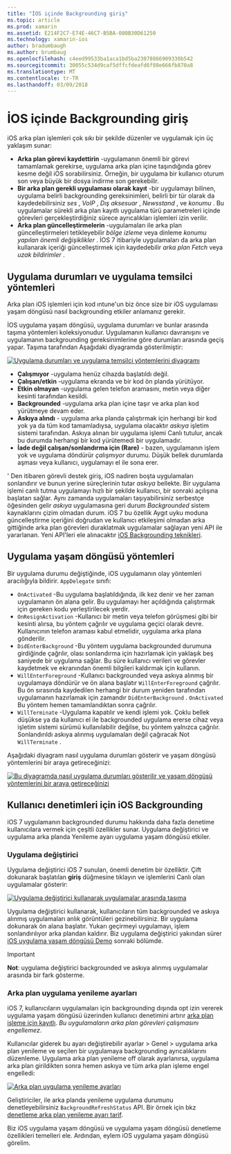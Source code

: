 ```yaml
---
title: "İOS içinde Backgrounding giriş"
ms.topic: article
ms.prod: xamarin
ms.assetid: E214F2C7-E74E-46C7-B5BA-080B30D61250
ms.technology: xamarin-ios
author: bradumbaugh
ms.author: brumbaug
ms.openlocfilehash: c4eed99533ba1aca1bd5ba23078866909330b542
ms.sourcegitcommit: 30055c534d9caf5dffcfdeafd6f08e666fb870a8
ms.translationtype: MT
ms.contentlocale: tr-TR
ms.lasthandoff: 03/09/2018
---
```

# <a name="introduction-to-backgrounding-in-ios"></a>İOS içinde Backgrounding giriş

iOS arka plan işlemleri çok sıkı bir şekilde düzenler ve uygulamak için üç yaklaşım sunar:

-  **Arka plan görevi kaydettirin** -uygulamanın önemli bir görevi tamamlamak gerekirse, uygulama arka plan içine taşındığında görev kesme değil iOS sorabilirsiniz. Örneğin, bir uygulama bir kullanıcı oturum son veya büyük bir dosya indirme son gerekebilir.
-  **Bir arka plan gerekli uygulaması olarak kayıt** -bir uygulamayı bilinen, uygulama belirli backgrounding gereksinimleri, belirli bir tür olarak da kaydedebilirsiniz *ses* , *VoIP* ,  *Dış aksesuar* , *Newsstand* , ve *konumu* . Bu uygulamalar sürekli arka plan kayıtlı uygulama türü parametreleri içinde görevleri gerçekleştirdiğiniz sürece ayrıcalıkları işlemleri izin verilir.
-  **Arka plan güncelleştirmelerin** -uygulamaları ile arka plan güncelleştirmeleri tetikleyebilir *bölge izleme* veya dinleme *konumu yapılan önemli değişiklikler* . İOS 7 itibariyle uygulamaları da arka plan kullanarak içeriği güncelleştirmek için kaydedebilir *arka plan Fetch* veya *uzak bildirimler* .


## <a name="application-states-and-application-delegate-methods"></a>Uygulama durumları ve uygulama temsilci yöntemleri

Arka plan iOS işlemleri için kod ıntune'un biz önce size bir iOS uygulaması yaşam döngüsü nasıl backgrounding etkiler anlamanız gerekir.

İOS uygulama yaşam döngüsü, uygulama durumları ve bunlar arasında taşıma yöntemleri koleksiyonudur. Uygulamanın kullanıcı davranışını ve uygulamanın backgrounding gereksinimlerine göre durumları arasında geçiş yapar. Taşıma tarafından Aşağıdaki diyagramda gösterilmiştir:

 [![](introduction-to-backgrounding-in-ios-images/applicationlifecycle-.png "Uygulama durumları ve uygulama temsilci yöntemlerini diyagramı")](introduction-to-backgrounding-in-ios-images/applicationlifecycle-.png#lightbox)

-  **Çalışmıyor** -uygulama henüz cihazda başlatıldı değil.
-  **Çalışan/etkin** -uygulama ekranda ve bir kod ön planda yürütüyor.
-  **Etkin olmayan** -uygulama gelen telefon aramasını, metin veya diğer kesinti tarafından kesildi.
-  **Backgrounded** -uygulama arka plan içine taşır ve arka plan kod yürütmeye devam eder.
-  **Askıya alındı** - uygulama arka planda çalıştırmak için herhangi bir kod yok ya da tüm kod tamamladıysa, uygulama olacaktır *askıya* işletim sistemi tarafından. Askıya alınan bir uygulama işlemi Canlı tutulur, ancak bu durumda herhangi bir kod yürütemedi bir uygulamadır.
-  **İade değil çalışan/sonlandırma için (Rare)** - bazen, uygulamanın işlem yok ve uygulama döndürür *çalışmıyor* durumu. Düşük bellek durumlarda aşması veya kullanıcı, uygulamayı el ile sona erer.


' Den itibaren görevli destek giriş, iOS nadiren boşta uygulamaları sonlandırır ve bunun yerine süreçlerinin tutar *askıya* bellekte. Bir uygulama işlemi canlı tutma uygulamayı hızlı bir şekilde kullanıcı, bir sonraki açılışına başlatan sağlar. Aynı zamanda uygulamaları taşıyabilirsiniz serbestçe öğesinden gelir *askıya* uygulamasına geri durum *Backgrounded* sistem kaynaklarını çizim olmadan durum. iOS 7 bu özellik Aygıt uyku moduna güncelleştirme içeriğini doğrudan ve kullanıcı etkileşimi olmadan arka gittiğinde arka plan görevleri duraklatmak uygulamalar sağlayan yeni API ile yararlanan. Yeni API'leri ele alınacaktır [iOS Backgrounding teknikleri](~/ios/app-fundamentals/backgrounding/ios-backgrounding-techniques/index.md).

## <a name="application-lifecycle-methods"></a>Uygulama yaşam döngüsü yöntemleri

Bir uygulama durumu değiştiğinde, iOS uygulamanın olay yöntemleri aracılığıyla bildirir. `AppDelegate` sınıfı:

-  `OnActivated` -Bu uygulama başlatıldığında, ilk kez denir ve her zaman uygulamanın ön alana gelir. Bu uygulamayı her açıldığında çalıştırmak için gereken kodu yerleştirilecek yerdir.
-  `OnResignActivation` -Kullanıcı bir metin veya telefon görüşmesi gibi bir kesinti alırsa, bu yöntem çağrılır ve uygulama geçici olarak devre. Kullanıcının telefon araması kabul etmelidir, uygulama arka plana gönderilir.
-  `DidEnterBackground` -Bu yöntem uygulama backgrounded durumuna girdiğinde çağrılır, olası sonlandırma için hazırlamak için yaklaşık beş saniyede bir uygulama sağlar. Bu süre kullanıcı verileri ve görevler kaydetmek ve ekranından önemli bilgileri kaldırmak için kullanın.
-  `WillEnterForeground` -Kullanıcı backgrounded veya askıya alınmış bir uygulamaya döndürür ve ön alana başlatır `WillEnterForeground` çağrılır. Bu ön sırasında kaydedilen herhangi bir durum yeniden tarafından uygulamanın hazırlamak için zamandır `DidEnterBackground` .  `OnActivated` Bu yöntem hemen tamamlandıktan sonra çağrılır.
-  `WillTerminate` -Uygulama kapatılır ve kendi işlemi yok. Çoklu bellek düşükse ya da kullanıcı el ile backgrounded uygulama ererse cihaz veya işletim sistemi sürümü kullanılabilir değilse, bu yöntem yalnızca çağrılır. Sonlandırıldı askıya alınmış uygulamaları değil çağıracak Not `WillTerminate` .


Aşağıdaki diyagram nasıl uygulama durumları gösterir ve yaşam döngüsü yöntemlerini bir araya getireceğinizi:

 [![](introduction-to-backgrounding-in-ios-images/image2.png "Bu diyagramda nasıl uygulama durumları gösterilir ve yaşam döngüsü yöntemlerini bir araya getireceğinizi")](introduction-to-backgrounding-in-ios-images/image2.png#lightbox)

## <a name="user-controls-for-backgrounding-in-ios"></a>Kullanıcı denetimleri için iOS Backgrounding

iOS 7 uygulamanın backgrounded durumu hakkında daha fazla denetime kullanıcılara vermek için çeşitli özellikler sunar. Uygulama değiştirici ve uygulama arka planda Yenileme ayarı uygulama yaşam döngüsü etkiler.

### <a name="app-switcher"></a>Uygulama değiştirici

Uygulama değiştirici iOS 7 sunulan, önemli denetim bir özelliktir. Çift dokunarak başlatılan **giriş** düğmesine tıklayın ve işlemlerini Canlı olan uygulamalar gösterir:

 [![](introduction-to-backgrounding-in-ios-images/app-switcher-.png "Uygulama değiştirici kullanarak uygulamalar arasında taşıma")](introduction-to-backgrounding-in-ios-images/app-switcher-.png#lightbox)

Uygulama değiştirici kullanarak, kullanıcıların tüm backgrounded ve askıya alınmış uygulamaları anlık görüntüleri gezinebilirsiniz. Bir uygulama dokunarak ön alana başlatır. Yukarı geçirmeyi uygulamayı, işlem sonlandırılıyor arka plandan kaldırır. Biz uygulama değiştirici yakından sürer [iOS uygulama yaşam döngüsü Demo](~/ios/app-fundamentals/backgrounding/application-lifecycle-demo.md) sonraki bölümde.

> [!IMPORTANT]
> **Not**: uygulama değiştirici backgrounded ve askıya alınmış uygulamalar arasında bir fark gösterme.



### <a name="background-app-refresh-settings"></a>Arka plan uygulama yenileme ayarları

iOS 7, kullanıcıların uygulamaları için backgrounding dışında opt izin vererek uygulama yaşam döngüsü üzerinden kullanıcı denetimini artırır [arka plan işleme için kayıtlı](~/ios/app-fundamentals/backgrounding/ios-backgrounding-techniques/registering-applications-to-run-in-background.md). *Bu uygulamaların arka plan görevleri çalışmasını engellemez*.

Kullanıcılar giderek bu ayarı değiştirebilir <span class="uiitem">ayarlar > Genel > uygulama arka plan yenileme</span> ve seçilen bir uygulamaya backgrounding ayrıcalıklarını düzenleme. Uygulama arka plan yenileme off olarak ayarlanırsa, uygulama arka plan girildikten sonra hemen askıya ve tüm arka plan işleme engel engelledi:

 [![](introduction-to-backgrounding-in-ios-images/settings-.png "Arka plan uygulama yenileme ayarları")](introduction-to-backgrounding-in-ios-images/settings-.png#lightbox)

Geliştiriciler, ile arka planda yenileme uygulama durumunu denetleyebilirsiniz `BackgroundRefreshStatus` API. Bir örnek için bkz [denetleme arka plan yenileme ayarı tarif](https://developer.xamarin.com/recipes/ios/multitasking/check_background_refresh_setting/).

Biz iOS uygulama yaşam döngüsü ve uygulama yaşam döngüsü denetleme özellikleri temelleri ele. Ardından, eylem iOS uygulama yaşam döngüsü görelim.


